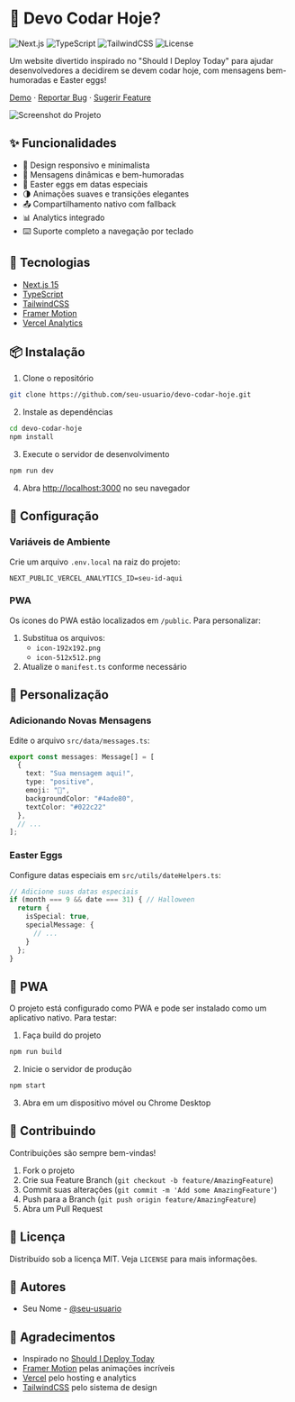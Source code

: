 # 🤔 Devo Codar Hoje?

![Next.js](https://img.shields.io/badge/Next.js-15-black)
![TypeScript](https://img.shields.io/badge/TypeScript-5.0-blue)
![TailwindCSS](https://img.shields.io/badge/TailwindCSS-3.0-38B2AC)
![License](https://img.shields.io/badge/license-MIT-green)

Um website divertido inspirado no "Should I Deploy Today" para ajudar desenvolvedores a decidirem se devem codar hoje, com mensagens bem-humoradas e Easter eggs!

[Demo](#) · [Reportar Bug](#) · [Sugerir Feature](#)

![Screenshot do Projeto](/screenshot.png)


## ✨ Funcionalidades

- 🎨 Design responsivo e minimalista
- 🔄 Mensagens dinâmicas e bem-humoradas
- 🎉 Easter eggs em datas especiais
- 🌗 Animações suaves e transições elegantes
- 📤 Compartilhamento nativo com fallback
- 📊 Analytics integrado
- ⌨️ Suporte completo a navegação por teclado

## 🚀 Tecnologias

- [Next.js 15](https://nextjs.org/)
- [TypeScript](https://www.typescriptlang.org/)
- [TailwindCSS](https://tailwindcss.com/)
- [Framer Motion](https://www.framer.com/motion/)
- [Vercel Analytics](https://vercel.com/analytics)

## 📦 Instalação

1. Clone o repositório
```bash
git clone https://github.com/seu-usuario/devo-codar-hoje.git
```

2. Instale as dependências
```bash
cd devo-codar-hoje
npm install
```

3. Execute o servidor de desenvolvimento
```bash
npm run dev
```

4. Abra [http://localhost:3000](http://localhost:3000) no seu navegador

## 🔧 Configuração

### Variáveis de Ambiente

Crie um arquivo `.env.local` na raiz do projeto:

```env
NEXT_PUBLIC_VERCEL_ANALYTICS_ID=seu-id-aqui
```

### PWA

Os ícones do PWA estão localizados em `/public`. Para personalizar:

1. Substitua os arquivos:
   - `icon-192x192.png`
   - `icon-512x512.png`
2. Atualize o `manifest.ts` conforme necessário

## 📝 Personalização

### Adicionando Novas Mensagens

Edite o arquivo `src/data/messages.ts`:

```typescript
export const messages: Message[] = [
  {
    text: "Sua mensagem aqui!",
    type: "positive",
    emoji: "🚀",
    backgroundColor: "#4ade80",
    textColor: "#022c22"
  },
  // ...
];
```

### Easter Eggs

Configure datas especiais em `src/utils/dateHelpers.ts`:

```typescript
// Adicione suas datas especiais
if (month === 9 && date === 31) { // Halloween
  return {
    isSpecial: true,
    specialMessage: {
      // ...
    }
  };
}
```

## 📱 PWA

O projeto está configurado como PWA e pode ser instalado como um aplicativo nativo. Para testar:

1. Faça build do projeto
```bash
npm run build
```

2. Inicie o servidor de produção
```bash
npm start
```

3. Abra em um dispositivo móvel ou Chrome Desktop

## 🤝 Contribuindo

Contribuições são sempre bem-vindas!

1. Fork o projeto
2. Crie sua Feature Branch (`git checkout -b feature/AmazingFeature`)
3. Commit suas alterações (`git commit -m 'Add some AmazingFeature'`)
4. Push para a Branch (`git push origin feature/AmazingFeature`)
5. Abra um Pull Request

## 📄 Licença

Distribuído sob a licença MIT. Veja `LICENSE` para mais informações.

## 👥 Autores

- Seu Nome - [@seu-usuario](https://github.com/seu-usuario)

## 🙏 Agradecimentos

- Inspirado no [Should I Deploy Today](https://shouldideploy.today/)
- [Framer Motion](https://www.framer.com/motion/) pelas animações incríveis
- [Vercel](https://vercel.com) pelo hosting e analytics
- [TailwindCSS](https://tailwindcss.com) pelo sistema de design